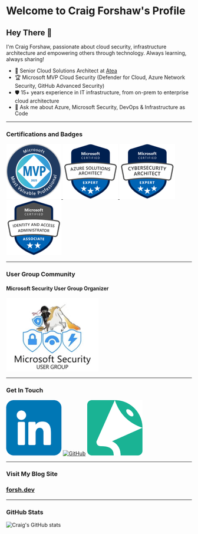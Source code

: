 
# Welcome to Craig Forshaw's Profile

## Hey There 👋

I'm Craig Forshaw, passionate about cloud security, infrastructure architecture and empowering others through technology. Always learning, always sharing!
- 💼 Senior Cloud Solutions Architect at [Atea](https://www.atea.no)
- 🏆 Microsoft MVP Cloud Security (Defender for Cloud, Azure Network Security, GitHub Advanced Security)
- 🛡️ 15+ years experience in IT infrastructure, from on-prem to enterprise cloud architecture
- 💬 Ask me about Azure, Microsoft Security, DevOps & Infrastructure as Code

---

### Certifications and Badges


<a href="https://mvp.microsoft.com/">
	<img src="./img/mvp-badge.png" alt="Microsoft MVP" width="150"/>
</a>
<a href="https://learn.microsoft.com/en-us/certifications/azure-solutions-architect/">
	<img src="./img/azure-solutions-architect-expert.png" alt="Cloud Solutions Architect Expert" width="150"/>
</a>
<a href="https://learn.microsoft.com/en-us/certifications/cybersecurity-architect-expert/">
	<img src="./img/ms_cybersecurity_architect.png" alt="Cybersecurity Architect" width="150"/>
</a>
<a href="https://learn.microsoft.com/en-us/certifications/identity-and-access-administrator/">
	<img src="./img/identity-and-access-administrator-associate.png" alt="Identity and Access Management" width="150"/>
</a>

---

### User Group Community

#### Microsoft Security User Group Organizer

[<img src="./img/msug.jpg" alt="LinkedIn" width="250"/>](https://www.meetup.com/Microsoft-Security-User-Group/)

---

### Get In Touch


[<img src="./img/linkedin.png" alt="LinkedIn" width="150"/>](https://www.linkedin.com/in/craig4shaw)
[<img src="https://github.githubassets.com/images/modules/logos_page/GitHub-Mark.png" alt="GitHub" width="150"/>](https://github.com/craig4shaw83)
[<img src="./img/sessionize-avatar.png" alt="Sessionize" width="150"/>](https://sessionize.com/craig4shaw83/)

---

### Visit My Blog Site

### [forsh.dev](https://forsh.dev)

---

### GitHub Stats

![Craig's GitHub stats](https://github-readme-stats.vercel.app/api?username=craig4shaw83&show_icons=true&theme=radical)
